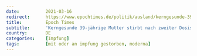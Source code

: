 ```yaml
---
date:          2021-03-16
redirect:      https://www.epochtimes.de/politik/ausland/kerngesunde-39-jaehrige-mutter-stirbt-nach-zweiter-dosis-des-moderna-impfstoffs-a3470544.html
title:         Epoch Times
subtitle:      'Kerngesunde 39-jährige Mutter stirbt nach zweiter Dosis des Moderna-Impfstoffs'
country:       DE
categories:    [Impfung]
tags:          [mit oder an impfung gestorben, moderna]
---
```

